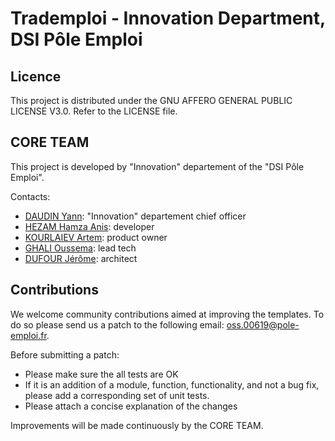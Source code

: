 # Trademploi - Innovation Department, DSI Pôle Emploi

## Licence

This project is distributed under the GNU AFFERO GENERAL PUBLIC LICENSE V3.0. Refer to the LICENSE file.

## CORE TEAM

This project is developed by "Innovation" departement of the "DSI Pôle Emploi".

Contacts:
- [DAUDIN Yann](mailto:yann.daudin@pole-emploi.fr): "Innovation" departement chief officer
- [HEZAM Hamza Anis](mailto:hamza-anis.hezam@pole-emploi.fr): developer
- [KOURLAIEV Artem](mailto:artem.kourlaiev-ext@pole-emploi.fr): product owner
- [GHALI Oussema](mailto:oussema.ghali-ext@pole-emploi.fr): lead tech
- [DUFOUR Jérôme](mailto:jean-marc.dufour-ext@pole-emploi.fr): architect

## Contributions

We welcome community contributions aimed at improving the templates. To do so please send us a patch to the following email: oss.00619@pole-emploi.fr.

Before submitting a patch:
- Please make sure the all tests are OK
- If it is an addition of a module, function, functionality, and not a bug fix, please add a corresponding set of unit tests.
- Please attach a concise explanation of the changes

Improvements will be made continuously by the CORE TEAM.
